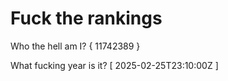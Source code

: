 # Fuck the rankings

Who the hell am I?
{ 11742389 }

What fucking year is it?
[ 2025-02-25T23:10:00Z ]
